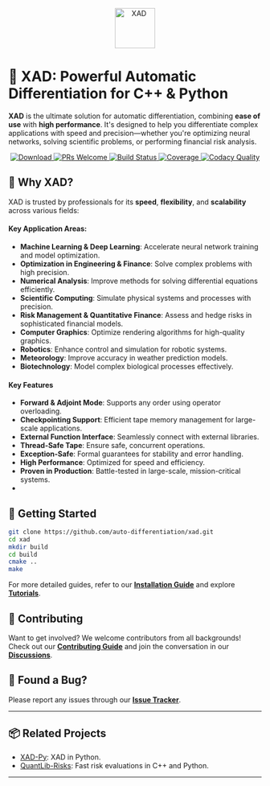 <p align="center">
  <a href="https://auto-differentiation.github.io" target="_blank">
    <img src="https://auto-differentiation.github.io/images/logo.svg" height="80" alt="XAD">
  </a>
</p>

# 🚀 XAD: Powerful Automatic Differentiation for C++ & Python

**XAD** is the ultimate solution for automatic differentiation, combining **ease of use** with **high performance**. 
It's designed to help you differentiate complex applications with speed and precision—whether 
you're optimizing neural networks, solving scientific problems, or performing financial risk analysis.

<p align="center" dir="auto">
    <a href="https://github.com/auto-differentiation/xad/releases/latest">
        <img src="https://img.shields.io/github/v/release/auto-differentiation/xad?label=Download&sort=semver" alt="Download" style="max-width: 100%;">
    </a>
    <a href="https://github.com/auto-differentiation/xad/blob/main/CONTRIBUTING.md">
        <img src="https://img.shields.io/badge/PRs%20-welcome-brightgreen.svg" alt="PRs Welcome" style="max-width: 100%;">
    </a>
    <a href="https://github.com/auto-differentiation/xad/actions/workflows/ci.yml">
        <img src="https://img.shields.io/github/actions/workflow/status/auto-differentiation/xad/ci.yml?label=Build&logo" alt="Build Status" style="max-width: 100%;">
    </a>
    <a href="https://coveralls.io/github/auto-differentiation/xad?branch=main">
        <img src="https://coveralls.io/repos/github/auto-differentiation/xad/badge.svg?branch=main" alt="Coverage" style="max-width: 100%;">
    </a>
    <a href="https://www.codacy.com/gh/auto-differentiation/xad/dashboard">
        <img src="https://img.shields.io/codacy/grade/1826d0a6c8ce4feb81ef3b482d65c7b4?logo=codacy&label=Quality%20%28Codacy%29" alt="Codacy Quality" style="max-width: 100%;">
    </a>
</p>

## 🌟 Why XAD?

XAD is trusted by professionals for its **speed**, **flexibility**, and **scalability** across various fields:

#### Key Application Areas:

- **Machine Learning & Deep Learning**: Accelerate neural network training and model optimization.
- **Optimization in Engineering & Finance**: Solve complex problems with high precision.
- **Numerical Analysis**: Improve methods for solving differential equations efficiently.
- **Scientific Computing**: Simulate physical systems and processes with precision.
- **Risk Management & Quantitative Finance**: Assess and hedge risks in sophisticated financial models.
- **Computer Graphics**: Optimize rendering algorithms for high-quality graphics.
- **Robotics**: Enhance control and simulation for robotic systems.
- **Meteorology**: Improve accuracy in weather prediction models.
- **Biotechnology**: Model complex biological processes effectively.

#### Key Features

- **Forward & Adjoint Mode**: Supports any order using operator overloading.
- **Checkpointing Support**: Efficient tape memory management for large-scale applications.
- **External Function Interface**: Seamlessly connect with external libraries.
- **Thread-Safe Tape**: Ensure safe, concurrent operations.
- **Exception-Safe**: Formal guarantees for stability and error handling.
- **High Performance**: Optimized for speed and efficiency.
- **Proven in Production**: Battle-tested in large-scale, mission-critical systems.
- 
## 🚀 Getting Started

```bash
git clone https://github.com/auto-differentiation/xad.git
cd xad
mkdir build
cd build
cmake ..
make
```

For more detailed guides, 
refer to our [**Installation Guide**](https://auto-differentiation.github.io/installation/) 
and explore [**Tutorials**](https://auto-differentiation.github.io/tutorials/).

## 🤝 Contributing

Want to get involved? We welcome contributors from all backgrounds! Check out 
our [**Contributing Guide**](CONTRIBUTING.md) and join the conversation in our 
[**Discussions**](https://github.com/auto-differentiation/xad/discussions).

## 🐛 Found a Bug?

Please report any issues through our 
[**Issue Tracker**](https://github.com/auto-differentiation/xad/issues).

---

## 📦 Related Projects

- [XAD-Py](https://github.com/auto-differentiation/xad-py): XAD in Python.
- [QuantLib-Risks](https://github.com/auto-differentiation/QuantLib-Risks-Cpp): Fast
  risk evaluations in C++ and Python.

---
